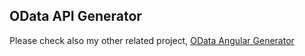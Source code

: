 ## OData API Generator

Please check also my other related project, [OData Angular Generator](https://github.com/diegomvh/ODataApiGen)
